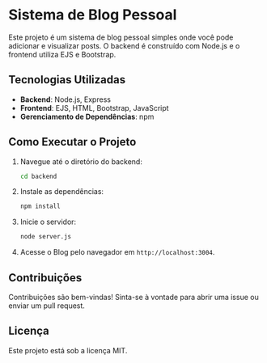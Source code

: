 # Sistema de Blog Pessoal

Este projeto é um sistema de blog pessoal simples onde você pode adicionar e visualizar posts. O backend é construído com Node.js e o frontend utiliza EJS e Bootstrap.

## Tecnologias Utilizadas

- **Backend**: Node.js, Express
- **Frontend**: EJS, HTML, Bootstrap, JavaScript
- **Gerenciamento de Dependências**: npm

## Como Executar o Projeto

1. Navegue até o diretório do backend:
   ```bash
   cd backend
   ```

2. Instale as dependências:
   ```bash
   npm install
   ```

3. Inicie o servidor:
   ```bash
   node server.js
   ```

4. Acesse o Blog pelo navegador em `http://localhost:3004`.

## Contribuições

Contribuições são bem-vindas! Sinta-se à vontade para abrir uma issue ou enviar um pull request.

## Licença

Este projeto está sob a licença MIT.
